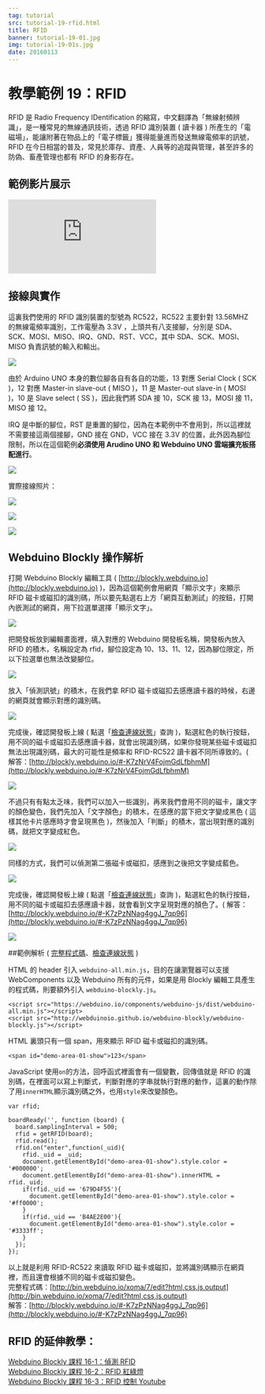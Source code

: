 ```yaml
---
tag: tutorial
src: tutorial-19-rfid.html
title: RFID
banner: tutorial-19-01.jpg
img: tutorial-19-01s.jpg
date: 20160113
---
```


<!-- @@master  = ../../_layout.html-->

<!-- @@block  =  meta-->

<title>教學範例 19：RFID :::: Webduino = Web × Arduino</title>

<meta name="description" content="RFID 是 Radio Frequency IDentification 的縮寫，中文翻譯為「無線射頻辨識」，是一種常見的無線通訊技術，透過 RFID 識別裝置 ( 讀卡器 ) 所產生的「電磁場」，能讓附著在物品上的「電子標籤」獲得能量進而發送無線電頻率的訊號，RFID 在今日相當的普及，常見於庫存、資產、人員等的追蹤與管理，甚至許多的防偽、畜產管理也都有 RFID 的身影存在。">

<meta itemprop="description" content="RFID 是 Radio Frequency IDentification 的縮寫，中文翻譯為「無線射頻辨識」，是一種常見的無線通訊技術，透過 RFID 識別裝置 ( 讀卡器 ) 所產生的「電磁場」，能讓附著在物品上的「電子標籤」獲得能量進而發送無線電頻率的訊號，RFID 在今日相當的普及，常見於庫存、資產、人員等的追蹤與管理，甚至許多的防偽、畜產管理也都有 RFID 的身影存在。">

<meta property="og:description" content="RFID 是 Radio Frequency IDentification 的縮寫，中文翻譯為「無線射頻辨識」，是一種常見的無線通訊技術，透過 RFID 識別裝置 ( 讀卡器 ) 所產生的「電磁場」，能讓附著在物品上的「電子標籤」獲得能量進而發送無線電頻率的訊號，RFID 在今日相當的普及，常見於庫存、資產、人員等的追蹤與管理，甚至許多的防偽、畜產管理也都有 RFID 的身影存在。">

<meta property="og:title" content="教學範例 19：RFID" >

<meta property="og:url" content="https://webduino.io/tutorials/tutorial-19-rfid.html">

<meta property="og:image" content="https://webduino.io/img/tutorials/tutorial-19-01s.jpg">

<meta itemprop="image" content="https://webduino.io/img/tutorials/tutorial-19-01s.jpg">

<include src="../_include-tutorials.html"></include>

<!-- @@close-->

<!-- @@block  =  preAndNext-->

<include src="../_include-tutorials-content.html"></include>

<!-- @@close-->

<!-- @@block  =  tutorials-->

# 教學範例 19：RFID

RFID 是 Radio Frequency IDentification 的縮寫，中文翻譯為「無線射頻辨識」，是一種常見的無線通訊技術，透過 RFID 識別裝置 ( 讀卡器 ) 所產生的「電磁場」，能讓附著在物品上的「電子標籤」獲得能量進而發送無線電頻率的訊號，RFID 在今日相當的普及，常見於庫存、資產、人員等的追蹤與管理，甚至許多的防偽、畜產管理也都有 RFID 的身影存在。

## 範例影片展示

<iframe class="youtube" src="https://www.youtube.com/embed/RrCAOgtPHdo" frameborder="0" allowfullscreen></iframe>

## 接線與實作

這裏我們使用的 RFID 識別裝置的型號為 RC522，RC522 主要針對 13.56MHZ 的無線電頻率識別，工作電壓為 3.3V ，上頭共有八支接腳，分別是 SDA、SCK、MOSI、MISO、IRQ、GND、RST、VCC，其中 SDA、SCK、MOSI、MISO 負責訊號的輸入和輸出。

![](../img/tutorials/tutorial-19-02.jpg)

由於 Arduino UNO 本身的數位腳各自有各自的功能，13 對應 Serial Clock ( SCK )，12 對應 Master-in slave-out ( MISO )，11 是 Master-out slave-in ( MOSI )，10 是 Slave select ( SS )，因此我們將 SDA 接 10，SCK 接 13，MOSI 接 11，MISO 接 12。

IRQ 是中斷的腳位，RST 是重置的腳位，因為在本範例中不會用到，所以這裡就不需要接這兩個接腳，GND 接在 GND，VCC 接在 3.3V 的位置，此外因為腳位限制，所以在這個範例**必須使用 Arudino UNO 和 Webduino UNO 雲端擴充板搭配進行**。

![](../img/tutorials/tutorial-19-03.jpg)

實際接線照片：

![](../img/tutorials/tutorial-19-04.jpg)

![](../img/tutorials/tutorial-19-05.jpg)

![](../img/tutorials/tutorial-19-06.jpg)

## Webduino Blockly 操作解析

打開 Webduino Blockly 編輯工具 ( [http://blockly.webduino.io](http://blockly.webduino.io) )，因為這個範例會用網頁「顯示文字」來顯示 RFID 磁卡或磁扣的識別碼，所以要先點選右上方「網頁互動測試」的按鈕，打開內嵌測試的網頁，用下拉選單選擇「顯示文字」。

![](../img/tutorials/tutorial-19-07.jpg)

把開發板放到編輯畫面裡，填入對應的 Webduino 開發板名稱，開發板內放入 RFID 的積木，名稱設定為 rfid，腳位設定為 10、13、11、12，因為腳位限定，所以下拉選單也無法改變腳位。

![](../img/tutorials/tutorial-19-08.jpg)

放入「偵測訊號」的積木，在我們拿 RFID 磁卡或磁扣去感應讀卡器的時候，右邊的網頁就會顯示對應的識別碼。

![](../img/tutorials/tutorial-19-09.jpg)

完成後，確認開發板上線 ( 點選「[檢查連線狀態](https://webduino.io/device.html)」查詢 )，點選紅色的執行按鈕，用不同的磁卡或磁扣去感應讀卡器，就會出現識別碼，如果你發現某些磁卡或磁扣無法出現識別碼，最大的可能性是頻率和 RFID-RC522 讀卡器不同所導致的。( 解答：[http://blockly.webduino.io/#-K7zNrV4FojmGdLfbhmM](http://blockly.webduino.io/#-K7zNrV4FojmGdLfbhmM)

![](../img/tutorials/tutorial-19-10.jpg)

不過只有有點太乏味，我們可以加入一些識別，再來我們會用不同的磁卡，讓文字的顏色變色，我們先加入「文字顏色」的積木，在感應的當下把文字變成黑色 ( 這樣其他卡片感應時才會呈現黑色 )，然後加入「判斷」的積木，當出現對應的識別碼，就把文字變成紅色。

![](../img/tutorials/tutorial-19-11.jpg)

同樣的方式，我們可以偵測第二張磁卡或磁扣，感應到之後把文字變成藍色。

![](../img/tutorials/tutorial-19-12.jpg)

完成後，確認開發板上線 ( 點選「[檢查連線狀態](https://webduino.io/device.html)」查詢 )，點選紅色的執行按鈕，用不同的磁卡或磁扣去感應讀卡器，就會看到文字呈現對應的顏色了。( 解答：[http://blockly.webduino.io/#-K7zPzNNag4ggJ_7qp96](http://blockly.webduino.io/#-K7zPzNNag4ggJ_7qp96)

![](../img/tutorials/tutorial-19-13.jpg)


##範例解析 ( [完整程式碼](http://bin.webduino.io/xoma/7/edit?html,css,js,output)、[檢查連線狀態](https://webduino.io/device.html) )

HTML 的 header 引入 `webduino-all.min.js`，目的在讓瀏覽器可以支援 WebComponents 以及 Webduino 所有的元件，如果是用 Blockly 編輯工具產生的程式碼，則要額外引入 `webduino-blockly.js`。

	<script src="https://webduino.io/components/webduino-js/dist/webduino-all.min.js"></script>
	<script src="http://webduinoio.github.io/webduino-blockly/webduino-blockly.js"></script>

HTML 裏頭只有一個 span，用來顯示 RFID 磁卡或磁扣的識別碼。

	<span id="demo-area-01-show">123</span>

JavaScript 使用`on`的方法，回呼函式裡面會有一個變數，回傳值就是 RFID 的識別碼，在裡面可以寫上判斷式，判斷對應的字串就執行對應的動作，這裏的動作除了用`innerHTML`顯示識別碼之外，也用`style`來改變顏色。

	var rfid;

	boardReady('', function (board) {
	  board.samplingInterval = 500;
	  rfid = getRFID(board);
	  rfid.read();
	  rfid.on("enter",function(_uid){
	    rfid._uid = _uid;
	    document.getElementById("demo-area-01-show").style.color = '#000000';
	    document.getElementById("demo-area-01-show").innerHTML = rfid._uid;
	    if(rfid._uid == '679D4F55'){
	      document.getElementById("demo-area-01-show").style.color = '#ff0000';
	    }
	    if(rfid._uid == 'B4AE2E00'){
	      document.getElementById("demo-area-01-show").style.color = '#3333ff';
	    }
	  });
	});

以上就是利用 RFID-RC522 來讀取 RFID 磁卡或磁扣，並將識別碼顯示在網頁裡，而且還會根據不同的磁卡或磁扣變色。   
完整程式碼：[http://bin.webduino.io/xoma/7/edit?html,css,js,output](http://bin.webduino.io/xoma/7/edit?html,css,js,output)  
解答：[http://blockly.webduino.io/#-K7zPzNNag4ggJ_7qp96](http://blockly.webduino.io/#-K7zPzNNag4ggJ_7qp96)

## RFID 的延伸教學：

[Webduino Blockly 課程 16-1：偵測 RFID](http://blockly.webduino.io/?lang=zh-hant&page=tutorials/rfid-1#-K45oDB4TmzOFSNMPGGG)  
[Webduino Blockly 課程 16-2：RFID 紅綠燈](http://blockly.webduino.io/?lang=zh-hant&page=tutorials/rfid-2#-K45qdjcmCYGz9YaNcUp)  
[Webduino Blockly 課程 16-3：RFID 控制 Youtube](http://blockly.webduino.io/?lang=zh-hant&page=tutorials/rfid-3#-K462IpY3cfK91yLDK3M)     


<!-- @@close-->